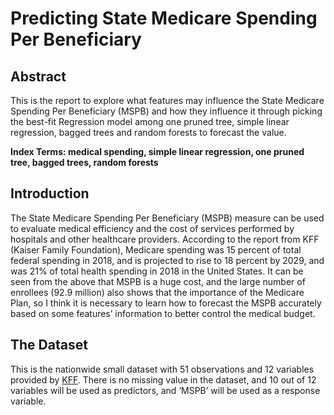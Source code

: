 # Predicting State Medicare Spending Per Beneficiary

## Abstract
This is the report to explore what features may influence the State Medicare Spending Per Beneficiary (MSPB) and how they influence it through picking the best-fit Regression model among one pruned tree, simple linear regression, bagged trees and random forests to forecast the value.

**Index Terms: medical spending, simple linear regression, one pruned tree, bagged trees, random forests**


## Introduction
The State Medicare Spending Per Beneficiary (MSPB) measure can be used to evaluate medical efficiency and the cost of services performed by hospitals and other healthcare providers. According to the report from KFF (Kaiser Family Foundation), Medicare spending was 15 percent of total federal spending in 2018, and is projected to rise to 18 percent by 2029, and was 21% of total health spending in 2018 in the United States.
It can be seen from the above that MSPB is a huge cost, and the large number of enrollees (92.9 million) also shows that the importance of the Medicare Plan, so I think it is necessary to learn how to forecast the MSPB accurately based on some features’ information to better control the medical budget.

## The Dataset
This is the nationwide small dataset with 51 observations and 12 variables provided by  [KFF](https://www.kff.org/state-category/medicare/medicare-enrollment-by-eligibility-category/). There is no missing value in the dataset, and 10 out of 12 variables will be used as predictors, and ‘MSPB’ will be used as a response variable.
